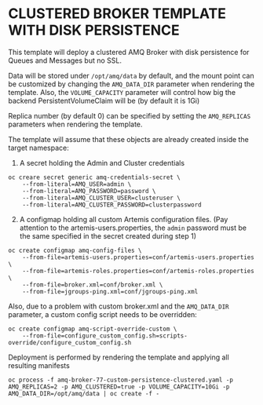 # CLUSTERED BROKER TEMPLATE WITH DISK PERSISTENCE

This template will deploy a clustered AMQ Broker with disk persistence for Queues and Messages but no SSL.

Data will be stored under `/opt/amq/data` by default, and the mount point can be customized by changing the `AMQ_DATA_DIR` parameter when rendering the template.
Also, the `VOLUME_CAPACITY` parameter will control how big the backend PersistentVolumeClaim will be (by default it is 1Gi)

Replica number (by default 0) can be specified by setting the `AMQ_REPLICAS` parameters when rendering the template.

The template will assume that these objects are already created inside the target namespace:

1. A secret holding the Admin and Cluster credentials
```
oc creare secret generic amq-credentials-secret \
    --from-literal=AMQ_USER=admin \
    --from-literal=AMQ_PASSWORD=password \
    --from-literal=AMQ_CLUSTER_USER=clusteruser \
    --from-literal=AMQ_CLUSTER_PASSWORD=clusterpassword
```

2. A configmap holding all custom Artemis configuration files. (Pay attention to the artemis-users.properties, the `admin` password must be the same specified in the secret created during step 1)
```
oc create configmap amq-config-files \
    --from-file=artemis-users.properties=conf/artemis-users.properties \
    --from-file=artemis-roles.properties=conf/artemis-roles.properties \
    --from-file=broker.xml=conf/broker.xml \
    --from-file=jgroups-ping.xml=conf/jgroups-ping.xml
```

Also, due to a problem with custom broker.xml and the `AMQ_DATA_DIR` parameter, a custom config script needs to be overridden:

```
oc create configmap amq-script-override-custom \
    --from-file=configure_custom_config.sh=scripts-override/configure_custom_config.sh
```

Deployment is performed by rendering the template and applying all resulting manifests

```
oc process -f amq-broker-77-custom-persistence-clustered.yaml -p AMQ_REPLICAS=2 -p AMQ_CLUSTERED=true -p VOLUME_CAPACITY=10Gi -p AMQ_DATA_DIR=/opt/amq/data | oc create -f -
```

